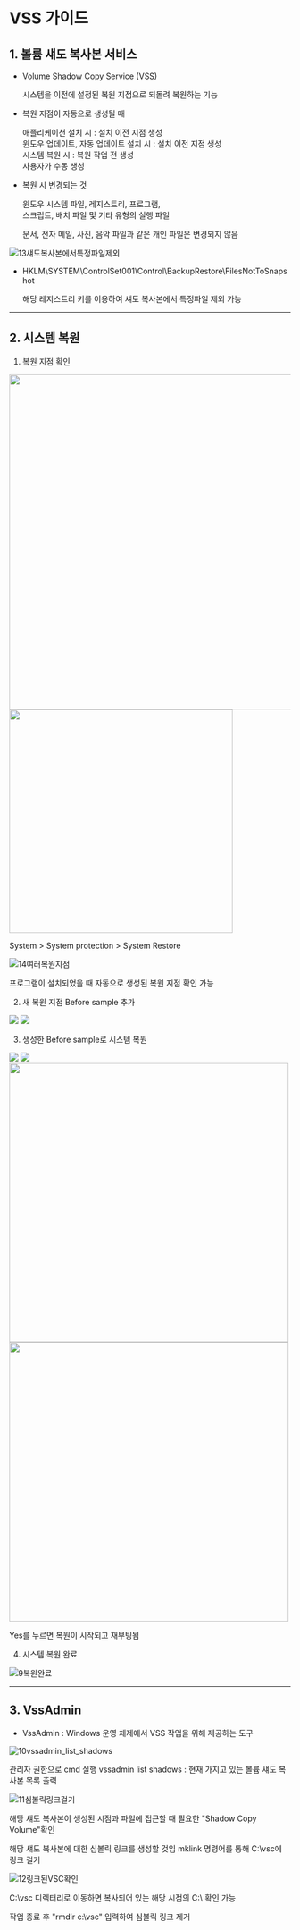 # VSS 가이드

## 1. 볼륨 섀도 복사본 서비스

-  Volume Shadow Copy Service (VSS)   
    
   시스템을 이전에 설정된 복원 지점으로 되돌려 복원하는 기능   
   
        
-  복원 지점이 자동으로 생성될 때   
   
   애플리케이션 설치 시 : 설치 이전 지점 생성   
   윈도우 업데이트, 자동 업데이트 설치 시 : 설치 이전 지점 생성    
   시스템 복원 시 : 복원 작업 전 생성   
   사용자가 수동 생성   
   
   
-  복원 시 변경되는 것   
   
   윈도우 시스템 파일, 레지스트리, 프로그램,   
   스크립트, 배치 파일 및 기타 유형의 실행 파일   
   
   문서, 전자 메일, 사진, 음악 파일과 같은 개인 파일은 변경되지 않음   
   
   
![13섀도복사본에서특정파일제외](https://user-images.githubusercontent.com/42834364/99343630-9cddf580-28d1-11eb-9554-6b99a4d69e55.png)

-  HKLM\SYSTEM\ControlSet001\Control\BackupRestore\FilesNotToSnapshot   
   
   해당 레지스트리 키를 이용하여 섀도 복사본에서 특정파일 제외 가능   
   
   
 -------------------------
 
## 2. 시스템 복원
  
  1) 복원 지점 확인
  
  <div>
  <img width="600" src="https://user-images.githubusercontent.com/42834364/99343605-964f7e00-28d1-11eb-8bf1-336eb174dc79.png">
  <img width="400" src="https://user-images.githubusercontent.com/42834364/99343615-98b1d800-28d1-11eb-9e09-cc8280981828.png">
  </div>
  
   System > System protection > System Restore <br/>
   
  ![14여러복원지점](https://user-images.githubusercontent.com/42834364/99343634-9cddf580-28d1-11eb-963f-0b9e04726582.JPG)
  
   프로그램이 설치되었을 때 자동으로 생성된 복원 지점 확인 가능
 
 
 2) 새 복원 지점 Before sample 추가
 
 <div>
 <img src="https://user-images.githubusercontent.com/42834364/99343609-9780ab00-28d1-11eb-91dc-37c42bbc7ba2.png">
 <img src="https://user-images.githubusercontent.com/42834364/99343612-98194180-28d1-11eb-8ed6-9a0aada23d36.png">
 </div>

 3) 생성한 Before sample로 시스템 복원
 
 <div>
 <img src="https://user-images.githubusercontent.com/42834364/99343615-98b1d800-28d1-11eb-9e09-cc8280981828.png">
 <img src="https://user-images.githubusercontent.com/42834364/99343614-98194180-28d1-11eb-9247-18858e343adc.png">
 </div>
 
 
 <div>
 <img width="500" src="https://user-images.githubusercontent.com/42834364/99343616-994a6e80-28d1-11eb-8b87-bf5fca7b5728.png">
 <img width="500" src="https://user-images.githubusercontent.com/42834364/99343619-99e30500-28d1-11eb-8bf7-56cb86bcfda4.png">
 </div>
 
   Yes를 누르면 복원이 시작되고 재부팅됨


 4) 시스템 복원 완료
 
 ![9복원완료](https://user-images.githubusercontent.com/42834364/99343622-9b143200-28d1-11eb-89b7-e18a70237630.png)


---------------------------------------

## 3. VssAdmin

-  VssAdmin : Windows 운영 체제에서 VSS 작업을 위해 제공하는 도구

 ![10vssadmin_list_shadows](https://user-images.githubusercontent.com/42834364/99343625-9bacc880-28d1-11eb-9898-50608aec966a.png)

   관리자 권한으로 cmd 실행
   vssadmin list shadows : 현재 가지고 있는 볼륨 섀도 복사본 목록 출력
  
 ![11심볼릭링크걸기](https://user-images.githubusercontent.com/42834364/99343626-9bacc880-28d1-11eb-8d10-156cd0752d27.png)
 
   해당 섀도 복사본이 생성된 시점과 파일에 접근할 때 필요한 "Shadow Copy Volume"확인   

   해당 섀도 복사본에 대한 심볼릭 링크를 생성할 것임
   mklink 명령어를 통해 C:\vsc에 링크 걸기
  
 ![12링크된VSC확인](https://user-images.githubusercontent.com/42834364/99343627-9c455f00-28d1-11eb-8ec3-b608fd1a238e.png)
  
   C:\vsc 디렉터리로 이동하면 복사되어 있는 해당 시점의 C:\ 확인 가능

   작업 종료 후 "rmdir c:\vsc" 입력하여 심볼릭 링크 제거

